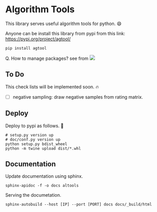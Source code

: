 # Algorithm Tools

This library serves useful algorithm tools for python. 😄 <br>

Anyone can be install this library from pypi from this link: https://pypi.org/project/agtool/

```
pip install agtool
```

Q. How to manage packages? see from <a href="https://www.youtube.com/watch?v=Motr7UunBT4&list=PLjAFBrXBY3g59hczbnFa-xu1Tqrtzh1Yn&index=1&t=9s" target="_blank"><img src="https://img.shields.io/badge/YouTube-Dol AI-white?style=plastic&logo=youtube&logoColor=red"/></a>


## To Do 

This check lists will be implemented soon. 🔥

- [ ] negative sampling: draw negative samples from rating matrix.


## Deploy

Deploy to pypi as follows. 🥳
```
# setup.py version up
# doc/conf.py version up
python setup.py bdist_wheel
python -m twine upload dist/*.whl
```

## Documentation

Update documentation using sphinx.
```
sphinx-apidoc -f -o docs altools
```

Serving the documetation.
```
sphinx-autobuild --host [IP] --port [PORT] docs docs/_build/html
```
